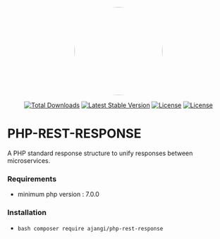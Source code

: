 <p align="center"><a href="https://github.com/ajangi/php-rest-response" style="border-radius:100%;"><img src="../../blob/master/man.svg" width="200" style="border-radius:100%;"></a></p>
<p align="center">
<a href="https://packagist.org/packages/ajangi/php-rest-response"><img src="https://poser.pugx.org/ajangi/php-rest-response/d/total.svg" alt="Total Downloads"></a>
<a href="https://packagist.org/packages/ajangi/php-rest-response"><img src="https://poser.pugx.org/ajangi/php-rest-response/v/stable.svg" alt="Latest Stable Version"></a>
<a href="https://packagist.org/packages/ajangi/php-rest-response"><img src="https://poser.pugx.org/ajangi/php-rest-response/license.svg" alt="License"></a>
<a href="https://packagist.org/packages/ajangi/php-rest-response"><img src="https://poser.pugx.org/ajangi/php-rest-response/composerlock" alt="License"></a>
</p>

# PHP-REST-RESPONSE
A PHP standard response structure to unify responses between microservices.

### Requirements
- minimum php version : 7.0.0

### Installation
- ```bash composer require ajangi/php-rest-response ```
